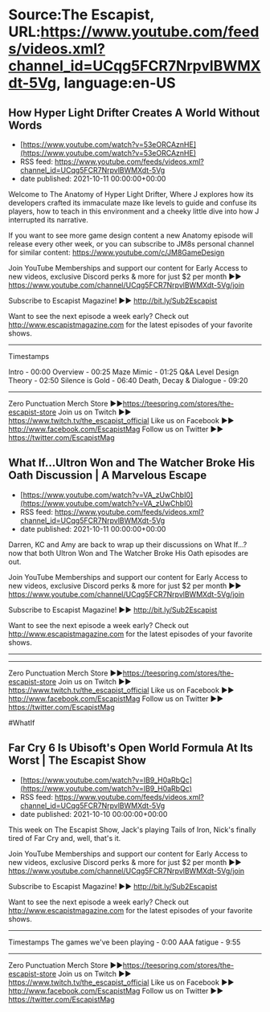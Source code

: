 # Source:The Escapist, URL:https://www.youtube.com/feeds/videos.xml?channel_id=UCqg5FCR7NrpvlBWMXdt-5Vg, language:en-US

## How Hyper Light Drifter Creates A World Without Words
 - [https://www.youtube.com/watch?v=53eORCAznHE](https://www.youtube.com/watch?v=53eORCAznHE)
 - RSS feed: https://www.youtube.com/feeds/videos.xml?channel_id=UCqg5FCR7NrpvlBWMXdt-5Vg
 - date published: 2021-10-11 00:00:00+00:00

Welcome to The Anatomy of Hyper Light Drifter, Where J explores how its developers crafted its immaculate maze like levels to guide and confuse its players, how to teach in this environment and a cheeky little dive into how J interrupted its narrative.

If you want to see more game design content a new Anatomy episode will release every other week, or you can subscribe to JM8s personal channel for similar content: https://www.youtube.com/c/JM8GameDesign

Join YouTube Memberships and support our content for Early Access to new videos, exclusive Discord perks & more for just $2 per month ►► https://www.youtube.com/channel/UCqg5FCR7NrpvlBWMXdt-5Vg/join

Subscribe to Escapist Magazine! ►► http://bit.ly/Sub2Escapist

Want to see the next episode a week early? Check out http://www.escapistmagazine.com for the latest episodes of your favorite shows.

---

Timestamps 

Intro - 00:00
Overview - 00:25
Maze Mimic - 01:25
Q&A Level Design Theory - 02:50
Silence is Gold - 06:40
Death, Decay & Dialogue - 09:20


---


Zero Punctuation Merch Store ►►https://teespring.com/stores/the-escapist-store
Join us on Twitch ►► https://www.twitch.tv/the_escapist_official
Like us on Facebook ►► http://www.facebook.com/EscapistMag
Follow us on Twitter ►► https://twitter.com/EscapistMag

## What If...Ultron Won and The Watcher Broke His Oath Discussion | A Marvelous Escape
 - [https://www.youtube.com/watch?v=VA_zUwChbI0](https://www.youtube.com/watch?v=VA_zUwChbI0)
 - RSS feed: https://www.youtube.com/feeds/videos.xml?channel_id=UCqg5FCR7NrpvlBWMXdt-5Vg
 - date published: 2021-10-11 00:00:00+00:00

Darren, KC and Amy are back to wrap up their discussions on What If...? now that both Ultron Won and The Watcher Broke His Oath episodes are out.

Join YouTube Memberships and support our content for Early Access to new videos, exclusive Discord perks & more for just $2 per month ►► https://www.youtube.com/channel/UCqg5FCR7NrpvlBWMXdt-5Vg/join

Subscribe to Escapist Magazine! ►► http://bit.ly/Sub2Escapist

Want to see the next episode a week early? Check out http://www.escapistmagazine.com for the latest episodes of your favorite shows.

---



---


Zero Punctuation Merch Store ►►https://teespring.com/stores/the-escapist-store
Join us on Twitch ►► https://www.twitch.tv/the_escapist_official
Like us on Facebook ►► http://www.facebook.com/EscapistMag
Follow us on Twitter ►► https://twitter.com/EscapistMag

#WhatIf

## Far Cry 6 Is Ubisoft's Open World Formula At Its Worst | The Escapist Show
 - [https://www.youtube.com/watch?v=IB9_H0aRbQc](https://www.youtube.com/watch?v=IB9_H0aRbQc)
 - RSS feed: https://www.youtube.com/feeds/videos.xml?channel_id=UCqg5FCR7NrpvlBWMXdt-5Vg
 - date published: 2021-10-10 00:00:00+00:00

This week on The Escapist Show, Jack's playing Tails of Iron, Nick's finally tired of Far Cry and, well, that's it.

Join YouTube Memberships and support our content for Early Access to new videos, exclusive Discord perks & more for just $2 per month ►► https://www.youtube.com/channel/UCqg5FCR7NrpvlBWMXdt-5Vg/join

Subscribe to Escapist Magazine! ►► http://bit.ly/Sub2Escapist

Want to see the next episode a week early? Check out http://www.escapistmagazine.com for the latest episodes of your favorite shows.

---
Timestamps
The games we've been playing - 0:00
AAA fatigue - 9:55


---


Zero Punctuation Merch Store ►►https://teespring.com/stores/the-escapist-store
Join us on Twitch ►► https://www.twitch.tv/the_escapist_official
Like us on Facebook ►► http://www.facebook.com/EscapistMag
Follow us on Twitter ►► https://twitter.com/EscapistMag


